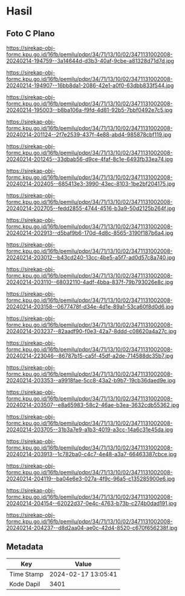 # Hasil

## Foto C Plano

https://sirekap-obj-formc.kpu.go.id/16fb/pemilu/pdpr/34/71/13/10/02/3471131002008-20240214-194759--3a14644d-d3b3-40af-9cbe-a81328d71d7d.jpg

https://sirekap-obj-formc.kpu.go.id/16fb/pemilu/pdpr/34/71/13/10/02/3471131002008-20240214-194907--16bb8da1-2086-42e1-a0f0-63dbb833f544.jpg

https://sirekap-obj-formc.kpu.go.id/16fb/pemilu/pdpr/34/71/13/10/02/3471131002008-20240214-195003--b8ba106a-f9fd-4d81-92b5-7bbf0492e7c5.jpg

https://sirekap-obj-formc.kpu.go.id/16fb/pemilu/pdpr/34/71/13/10/02/3471131002008-20240214-201124--2f7e2539-437f-4e88-abd4-985878cbf119.jpg

https://sirekap-obj-formc.kpu.go.id/16fb/pemilu/pdpr/34/71/13/10/02/3471131002008-20240214-201245--33dbab56-d9ce-4faf-8c1e-6493fb33ea74.jpg

https://sirekap-obj-formc.kpu.go.id/16fb/pemilu/pdpr/34/71/13/10/02/3471131002008-20240214-202405--685413e3-3990-43ec-8103-1be2bf204175.jpg

https://sirekap-obj-formc.kpu.go.id/16fb/pemilu/pdpr/34/71/13/10/02/3471131002008-20240214-202705--fedd2855-4744-4516-b3a9-50d2125b264f.jpg

https://sirekap-obj-formc.kpu.go.id/16fb/pemilu/pdpr/34/71/13/10/02/3471131002008-20240214-202913--d5baf9b6-170d-4d8c-8565-3190f187b6a4.jpg

https://sirekap-obj-formc.kpu.go.id/16fb/pemilu/pdpr/34/71/13/10/02/3471131002008-20240214-203012--b43cd240-13cc-4be5-a5f7-ad0d57c8a740.jpg

https://sirekap-obj-formc.kpu.go.id/16fb/pemilu/pdpr/34/71/13/10/02/3471131002008-20240214-203110--68032110-4adf-4bba-837f-79b793026e8c.jpg

https://sirekap-obj-formc.kpu.go.id/16fb/pemilu/pdpr/34/71/13/10/02/3471131002008-20240214-203158--0677478f-d34e-4d1e-89a1-53ca60f8d0d6.jpg

https://sirekap-obj-formc.kpu.go.id/16fb/pemilu/pdpr/34/71/13/10/02/3471131002008-20240214-203237--82aadf90-f0e3-42a7-8ddd-c08620a4a27c.jpg

https://sirekap-obj-formc.kpu.go.id/16fb/pemilu/pdpr/34/71/13/10/02/3471131002008-20240214-223046--86787b15-ca5f-45df-a2de-714588dc35b7.jpg

https://sirekap-obj-formc.kpu.go.id/16fb/pemilu/pdpr/34/71/13/10/02/3471131002008-20240214-203353--a9918fae-5cc8-43a2-b9b7-19cb36daed9e.jpg

https://sirekap-obj-formc.kpu.go.id/16fb/pemilu/pdpr/34/71/13/10/02/3471131002008-20240214-203507--e8a65983-58c2-46ae-b3ea-3632cdb55362.jpg

https://sirekap-obj-formc.kpu.go.id/16fb/pemilu/pdpr/34/71/13/10/02/3471131002008-20240214-203705--31b3a7e9-a1b3-4019-a3cc-14a6c31e45da.jpg

https://sirekap-obj-formc.kpu.go.id/16fb/pemilu/pdpr/34/71/13/10/02/3471131002008-20240214-203913--1c782ba0-c4c7-4e48-a3a7-66463387cbce.jpg

https://sirekap-obj-formc.kpu.go.id/16fb/pemilu/pdpr/34/71/13/10/02/3471131002008-20240214-204119--ba04e6e3-027a-4f9c-96a5-c135285900e6.jpg

https://sirekap-obj-formc.kpu.go.id/16fb/pemilu/pdpr/34/71/13/10/02/3471131002008-20240214-204154--62022d37-0e4c-4763-b73b-c274b0dad191.jpg

https://sirekap-obj-formc.kpu.go.id/16fb/pemilu/pdpr/34/71/13/10/02/3471131002008-20240214-204237--d8d2aa04-ae0c-42d4-8520-c670f656238f.jpg


## Metadata

| Key        | Value               |
| ---------- | ------------------- |
| Time Stamp | 2024-02-17 13:05:41 |
| Kode Dapil | 3401                |



